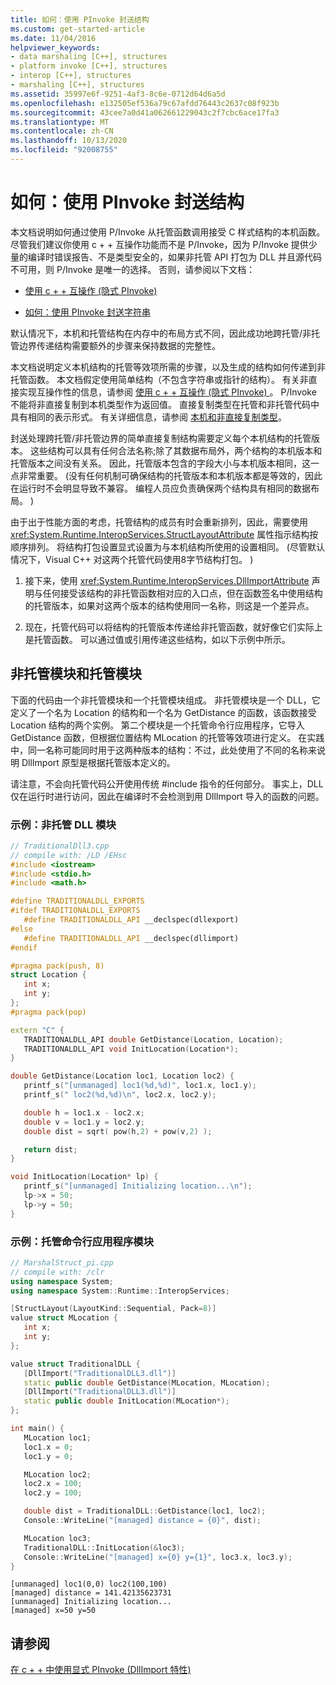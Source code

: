 ```yaml
---
title: 如何：使用 PInvoke 封送结构
ms.custom: get-started-article
ms.date: 11/04/2016
helpviewer_keywords:
- data marshaling [C++], structures
- platform invoke [C++], structures
- interop [C++], structures
- marshaling [C++], structures
ms.assetid: 35997e6f-9251-4af3-8c6e-0712d64d6a5d
ms.openlocfilehash: e132505ef536a79c67afdd76443c2637c08f923b
ms.sourcegitcommit: 43cee7a0d41a062661229043c2f7cbc6ace17fa3
ms.translationtype: MT
ms.contentlocale: zh-CN
ms.lasthandoff: 10/13/2020
ms.locfileid: "92008755"
---
```

# <a name="how-to-marshal-structures-using-pinvoke"></a>如何：使用 PInvoke 封送结构

本文档说明如何通过使用 P/Invoke 从托管函数调用接受 C 样式结构的本机函数。 尽管我们建议你使用 c + + 互操作功能而不是 P/Invoke，因为 P/Invoke 提供少量的编译时错误报告、不是类型安全的，如果非托管 API 打包为 DLL 并且源代码不可用，则 P/Invoke 是唯一的选择。 否则，请参阅以下文档：

- [使用 c + + 互操作 (隐式 PInvoke) ](../dotnet/using-cpp-interop-implicit-pinvoke.md)

- [如何：使用 PInvoke 封送字符串](../dotnet/how-to-marshal-strings-using-pinvoke.md)

默认情况下，本机和托管结构在内存中的布局方式不同，因此成功地跨托管/非托管边界传递结构需要额外的步骤来保持数据的完整性。

本文档说明定义本机结构的托管等效项所需的步骤，以及生成的结构如何传递到非托管函数。 本文档假定使用简单结构（不包含字符串或指针的结构）。 有关非直接实现互操作性的信息，请参阅 [使用 c + + 互操作 (隐式 PInvoke) ](../dotnet/using-cpp-interop-implicit-pinvoke.md)。 P/Invoke 不能将非直接复制到本机类型作为返回值。 直接复制类型在托管和非托管代码中具有相同的表示形式。 有关详细信息，请参阅 [本机和非直接复制类型](/dotnet/framework/interop/blittable-and-non-blittable-types)。

封送处理跨托管/非托管边界的简单直接复制结构需要定义每个本机结构的托管版本。 这些结构可以具有任何合法名称;除了其数据布局外，两个结构的本机版本和托管版本之间没有关系。 因此，托管版本包含的字段大小与本机版本相同，这一点非常重要。  (没有任何机制可确保结构的托管版本和本机版本都是等效的，因此在运行时不会明显导致不兼容。 编程人员应负责确保两个结构具有相同的数据布局。 ) 

由于出于性能方面的考虑，托管结构的成员有时会重新排列，因此，需要使用 <xref:System.Runtime.InteropServices.StructLayoutAttribute> 属性指示结构按顺序排列。 将结构打包设置显式设置为与本机结构所使用的设置相同。  (尽管默认情况下，Visual C++ 对这两个托管代码使用8字节结构打包。 ) 

1. 接下来，使用 <xref:System.Runtime.InteropServices.DllImportAttribute> 声明与任何接受该结构的非托管函数相对应的入口点，但在函数签名中使用结构的托管版本，如果对这两个版本的结构使用同一名称，则这是一个差异点。

1. 现在，托管代码可以将结构的托管版本传递给非托管函数，就好像它们实际上是托管函数。 可以通过值或引用传递这些结构，如以下示例中所示。

## <a name="unmanaged-and-a-managed-modules"></a>非托管模块和托管模块

下面的代码由一个非托管模块和一个托管模块组成。 非托管模块是一个 DLL，它定义了一个名为 Location 的结构和一个名为 GetDistance 的函数，该函数接受 Location 结构的两个实例。 第二个模块是一个托管命令行应用程序，它导入 GetDistance 函数，但根据位置结构 MLocation 的托管等效项进行定义。 在实践中，同一名称可能同时用于这两种版本的结构：不过，此处使用了不同的名称来说明 DllImport 原型是根据托管版本定义的。

请注意，不会向托管代码公开使用传统 #include 指令的任何部分。 事实上，DLL 仅在运行时进行访问，因此在编译时不会检测到用 DllImport 导入的函数的问题。

### <a name="example-unmanaged-dll-module"></a>示例：非托管 DLL 模块

```cpp
// TraditionalDll3.cpp
// compile with: /LD /EHsc
#include <iostream>
#include <stdio.h>
#include <math.h>

#define TRADITIONALDLL_EXPORTS
#ifdef TRADITIONALDLL_EXPORTS
   #define TRADITIONALDLL_API __declspec(dllexport)
#else
   #define TRADITIONALDLL_API __declspec(dllimport)
#endif

#pragma pack(push, 8)
struct Location {
   int x;
   int y;
};
#pragma pack(pop)

extern "C" {
   TRADITIONALDLL_API double GetDistance(Location, Location);
   TRADITIONALDLL_API void InitLocation(Location*);
}

double GetDistance(Location loc1, Location loc2) {
   printf_s("[unmanaged] loc1(%d,%d)", loc1.x, loc1.y);
   printf_s(" loc2(%d,%d)\n", loc2.x, loc2.y);

   double h = loc1.x - loc2.x;
   double v = loc1.y = loc2.y;
   double dist = sqrt( pow(h,2) + pow(v,2) );

   return dist;
}

void InitLocation(Location* lp) {
   printf_s("[unmanaged] Initializing location...\n");
   lp->x = 50;
   lp->y = 50;
}
```

### <a name="example-managed-command-line-application-module"></a>示例：托管命令行应用程序模块

```cpp
// MarshalStruct_pi.cpp
// compile with: /clr
using namespace System;
using namespace System::Runtime::InteropServices;

[StructLayout(LayoutKind::Sequential, Pack=8)]
value struct MLocation {
   int x;
   int y;
};

value struct TraditionalDLL {
   [DllImport("TraditionalDLL3.dll")]
   static public double GetDistance(MLocation, MLocation);
   [DllImport("TraditionalDLL3.dll")]
   static public double InitLocation(MLocation*);
};

int main() {
   MLocation loc1;
   loc1.x = 0;
   loc1.y = 0;

   MLocation loc2;
   loc2.x = 100;
   loc2.y = 100;

   double dist = TraditionalDLL::GetDistance(loc1, loc2);
   Console::WriteLine("[managed] distance = {0}", dist);

   MLocation loc3;
   TraditionalDLL::InitLocation(&loc3);
   Console::WriteLine("[managed] x={0} y={1}", loc3.x, loc3.y);
}
```

```Output
[unmanaged] loc1(0,0) loc2(100,100)
[managed] distance = 141.42135623731
[unmanaged] Initializing location...
[managed] x=50 y=50
```

## <a name="see-also"></a>请参阅

[在 c + + 中使用显式 PInvoke (DllImport 特性) ](../dotnet/using-explicit-pinvoke-in-cpp-dllimport-attribute.md)
